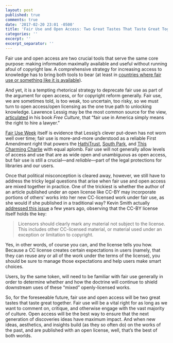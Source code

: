 ```yaml
---
layout: post
published: true
comments: true
date: '2017-02-20 23:01 -0500'
title: 'Fair Use and Open Access: Two Great Tastes That Taste Great Together'
categories: ''
excerpt: ''
excerpt_separator: ''
---
```

Fair use and open access are two crucial tools that serve the same core purpose: making information maximally available and useful without running afoul of copyright law. A comprehensive strategy for increasing access to knowledge has to bring both tools to bear (at least in [countries where fair use or something like it is available](http://infojustice.org/wp-content/uploads/2013/03/band-and-gerafi-2013.pdf)). 
<!--more-->
And yet, it is a tempting rhetorical strategy to deprecate fair use as part of the argument for open access, or for copyright reform generally. Fair use, we are sometimes told, is too weak, too uncertain, too risky, so we must turn to open access/open licensing as the one true path to unlocking knowledge. Lawrence Lessig may be the most common source for the view, [articulated](https://en.wikipedia.org/wiki/Free_Culture_(book)#cite_ref-85) in his book *Free Culture*, that “fair use in America simply means the right to hire a lawyer.”

[Fair Use Week](http://fairuseweek.org) itself is evidence that Lessig’s clever put-down has not worn well over time; fair use is more-and-more understood as a reliable First Amendment right that powers the [HathiTrust](https://www.insidehighered.com/news/2014/06/11/hathitrust-continues-string-victories-under-fair-use-doctrine-appeals-court), [South Park](http://www.hollywoodreporter.com/thr-esq/thr-turns-5-south-park-842169), and [This Charming Charlie](http://thischarmingcharlie.tumblr.com) with equal aplomb. Fair use will not generally allow levels of access and use that are as wide open and unambiguous as open access, but fair use is still a crucial—and *reliable*—part of the legal protections for libraries and our users.

Once that political misconception is cleared away, however, we still have to address the tricky legal questions that arise when fair use and open access are mixed together in practice. One of the trickiest is whether the author of an article published under an open license like CC-BY may incorporate portions of others’ works into her new CC-licensed work under fair use, as she would if she published in a traditional way? Kevin Smith actually [addressed this issue](https://blogs.library.duke.edu/scholcomm/2014/09/25/fair-use-open-access-incompatible/) a few years ago, observing that the CC-BY license itself holds the key: 

> Licensors should clearly mark any material not subject to the license. This includes other CC-licensed material, or material used under an exception or limitation to copyright.

Yes, in other words, of course you can, and the license tells you how. Because a CC license creates certain expectations in users (namely, that they can reuse any or all of the work under the terms of the license), you should be sure to manage those expectations and help users make smart choices.
 
Users, by the same token, will need to be familiar with fair use generally in order to determine whether and how the doctrine will continue to shield downstream uses of these “mixed” openly-licensed works.  

So, for the foreseeable future, fair use and open access will be two great tastes that taste great together. Fair use will be a vital right for as long as we want to comment on, critique, and otherwise engage with the vast majority of culture. Open access will be the best way to ensure that the next generation of discoveries ideas have maximum impact. And when new ideas, aesthetics, and insights build (as they so often do) on the works of the past, and are published with an open license, well, that’s the best of both worlds.
